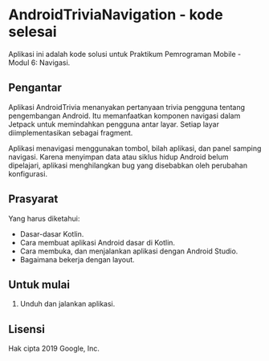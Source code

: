 AndroidTriviaNavigation - kode selesai
=======================================

Aplikasi ini adalah kode solusi untuk Praktikum Pemrograman Mobile - Modul 6: Navigasi. 

Pengantar
------------

Aplikasi AndroidTrivia menanyakan pertanyaan trivia pengguna tentang pengembangan Android. Itu memanfaatkan komponen navigasi dalam Jetpack untuk memindahkan pengguna antar layar. Setiap layar diimplementasikan sebagai fragment.

Aplikasi menavigasi menggunakan tombol, bilah aplikasi, dan panel samping navigasi. 
Karena menyimpan data atau siklus hidup Android belum dipelajari, aplikasi menghilangkan bug yang disebabkan oleh perubahan konfigurasi.

Prasyarat
-------------

Yang harus diketahui:
- Dasar-dasar Kotlin.
- Cara membuat aplikasi Android dasar di Kotlin.
- Cara membuka, dan menjalankan aplikasi dengan Android Studio.
- Bagaimana bekerja dengan layout.

Untuk mulai
---------------

1. Unduh dan jalankan aplikasi.

Lisensi
-------

Hak cipta 2019 Google, Inc.

